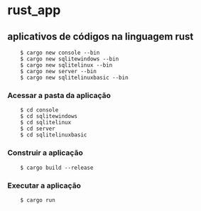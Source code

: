 # rust_app
## aplicativos de códigos na linguagem rust
```
	$ cargo new console --bin
	$ cargo new sqlitewindows --bin
	$ cargo new sqlitelinux --bin
	$ cargo new server --bin
	$ cargo new sqlitelinuxbasic --bin
```
### **Acessar a pasta da aplicação**
```
	$ cd console
	$ cd sqlitewindows
	$ cd sqlitelinux
	$ cd server
	$ cd sqlitelinuxbasic
```
### **Construir a aplicação**
```
	$ cargo build --release
```
### **Executar a aplicação**
```
	$ cargo run
 ```
